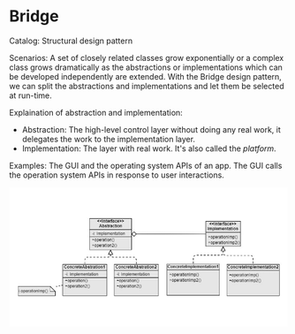 Bridge
===
Catalog: Structural design pattern

Scenarios: A set of closely related classes grow exponentially or a complex class grows dramatically as the abstractions or implementations which can be developed independently are extended. With the Bridge design pattern, we can split the abstractions and implementations and let them be selected at run-time.

Explaination of abstraction and implementation:
- Abstraction: The high-level control layer without doing any real work, it delegates the work to the implementation layer.
- Implementation: The layer with real work. It's also called the *platform*.

Examples: The GUI and the operating system APIs of an app. The GUI calls the operation system APIs in response to user interactions.

![UML](UML.jpg)
